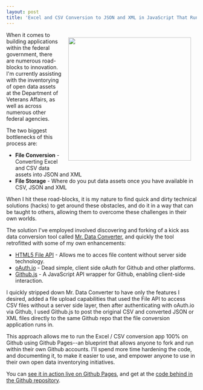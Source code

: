 ```yaml
---
layout: post
title: 'Excel and CSV Conversion to JSON and XML in JavaScript That Runs 100% on Github'
---
```

<p><a href="http://kinlane.github.io/csv-converter/"><img style="padding: 15px;" src="https://s3.amazonaws.com/kinlane-productions/csv-converter-github.png" alt="" width="325" align="right" /></a></p>
<p>When it comes to building applications within the federal government, there are numerous road-blocks to innovation. I'm currently assisting with the inventorying of open data assets at the Department of Veterans Affairs, as well as across numerous other federal agencies.</p>
<p>The two biggest bottlenecks of this process are:</p>
<ul class="mainlist">
<li><strong>File Conversion</strong> - Converting Excel and CSV data assets into JSON and XML</li>
<li><strong>File Storage</strong> - Where do you put data assets once you have available in CSV, JSON and XML</li>
</ul>
<p>When I hit these road-blocks, it is my nature to find quick and dirty technical solutions (hacks) to get around these obstacles, and do it in a way that can be taught to others, allowing them to overcome these challenges in their own worlds.</p>
<p>The solution I've employed involved discovering and forking of a kick ass data conversion tool called <a href="https://github.com/shancarter/Mr-Data-Converter">Mr. Data Converter</a>, and quickly the tool retrofitted with some of my own enhancements:</p>
<ul class="mainlist">
<li><a href="http://www.w3.org/TR/FileAPI/">HTML5 File API</a> - Allows me to acces file content without server side technology.</li>
<li><a title="oAuth" href="https://oauth.io/">oAuth.io</a> - Dead simple, client side oAuth for Github and other platforms.</li>
<li><a href="https://github.com/michael/github">Github.js</a> - A JavaScript API wrapper for Github, enabling client-side interaction.</li>
</ul>
<p>I quickly stripped down Mr. Data Converter to have only the features I desired, added a file upload capabilities that used the File API to access CSV files without a server side layer, then after authenticating with oAuth.io via Github, I used Github.js to post the original CSV and converted JSON or XML files directly to the same Github repo that the file conversion application runs in.</p>
<p>This approach allows me to run the Excel / CSV conversion app 100% on Github using Github Pages--an blueprint that allows anyone to fork and run within their own Github accounts.  I'll spend more time hardening the code, and documenting it, to make it easier to use, and empower anyone to use in their own open data inventorying initiatives.</p>
<p>You can <a href="http://kinlane.github.io/csv-converter/">see it in action live on Github Pages</a>, and get at the <a href="https://github.com/kinlane/csv-converter/tree/gh-pages">code behind in the Github repository</a>.</p>